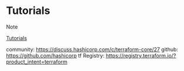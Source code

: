 # Tutorials

> [!NOTE]
[Tutorials](https://developer.hashicorp.com/tutorials/library?product=terraform)

community: https://discuss.hashicorp.com/c/terraform-core/27
github: https://github.com/hashicorp
tf Registry: https://registry.terraform.io/?product_intent=terraform

